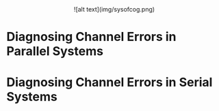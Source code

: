 <center> ![alt text](img/sysofcog.png) </center>

# Diagnosing Channel Errors in Parallel Systems



# Diagnosing Channel Errors in Serial Systems